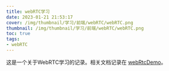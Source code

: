 ```yaml
---
title: webRTC学习
date: 2023-01-21 21:53:17
cover: /img/thumbnail/学习/前端/webRTC/webRTC.png
thumbnail: /img/thumbnail/学习/前端/webRTC/webRTC.png
toc: true
tags: 
- webRTC
---
```


这是一个关于WebRTC学习的记录。相关文档记录在 [webRtcDemo](https://github.com/qianduanzhou/webRtcDemo)。